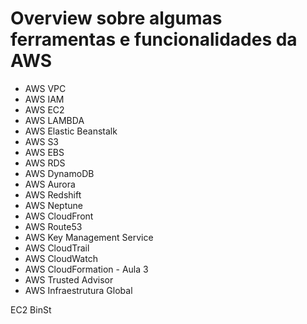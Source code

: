 # Overview sobre algumas ferramentas e funcionalidades da AWS
- AWS VPC
- AWS IAM
- AWS EC2
- AWS LAMBDA
- AWS Elastic Beanstalk
- AWS S3
- AWS EBS
- AWS RDS
- AWS DynamoDB
- AWS Aurora
- AWS Redshift
- AWS Neptune
- AWS CloudFront
- AWS Route53
- AWS Key Management Service
- AWS CloudTrail
- AWS CloudWatch
- AWS CloudFormation - Aula 3
- AWS Trusted Advisor
- AWS Infraestrutura Global


EC2 BinSt
